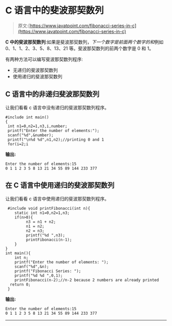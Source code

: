 # C 语言中的斐波那契数列

> 原文:[https://www.javatpoint.com/fibonacci-series-in-c](https://www.javatpoint.com/fibonacci-series-in-c)

**C 中的斐波那契数列**:如果是斐波那契数列，*下一个数字是前面两个数字的和*例如 0、1、1、2、3、5、8、13、21 等。斐波那契数列的前两个数字是 0 和 1。

有两种方法可以编写斐波那契数列程序:

*   无递归的斐波那契数列
*   使用递归的斐波那契数列

## C 语言中的非递归斐波那契数列

让我们看看 c 语言中没有递归的斐波那契数列程序。

```
#include int main()  
{  
 int n1=0,n2=1,n3,i,number;  
 printf("Enter the number of elements:");  
 scanf("%d",&number);  
 printf("\n%d %d",n1,n2);//printing 0 and 1  
 for(i=2;i
```

**输出:**

```
Enter the number of elements:15
0 1 1 2 3 5 8 13 21 34 55 89 144 233 377 

```

## 在 C 语言中使用递归的斐波那契数列

让我们看看 c 语言中使用递归的斐波那契数列程序。

```
 #include void printFibonacci(int n){  
    static int n1=0,n2=1,n3;  
    if(n>0){  
         n3 = n1 + n2;  
         n1 = n2;  
         n2 = n3;  
         printf("%d ",n3);  
         printFibonacci(n-1);  
    }  
}  
int main(){  
    int n;  
    printf("Enter the number of elements: ");  
    scanf("%d",&n);  
    printf("Fibonacci Series: ");  
    printf("%d %d ",0,1);  
    printFibonacci(n-2);//n-2 because 2 numbers are already printed  
  return 0;
 } 
```

**输出:**

```
Enter the number of elements:15
0 1 1 2 3 5 8 13 21 34 55 89 144 233 377 

```

* * *